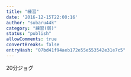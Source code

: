 ```yaml
---
title: "練習"
date: '2016-12-15T22:00:16'
author: "subaru44k"
category: "練習(弱)"
status: "publish"
allowComments: true
convertBreaks: false
entryHash: "07bd41f94aeb172e55e553542e31e7c5"
---
```

20分ジョグ
